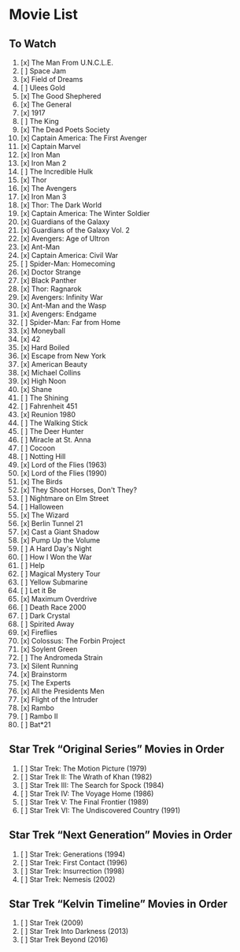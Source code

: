 # Movie List

## To Watch

1. [x] The Man From U.N.C.L.E.
1. [ ] Space Jam
1. [x] Field of Dreams
1. [ ] Ulees Gold
1. [x] The Good Shephered
1. [x] The General
1. [x] 1917
1. [ ] The King
1. [x] The Dead Poets Society
1. [x] Captain America: The First Avenger
1. [x] Captain Marvel
1. [x] Iron Man
1. [x] Iron Man 2
1. [ ] The Incredible Hulk
1. [x] Thor
1. [x] The Avengers
1. [x] Iron Man 3
1. [x] Thor: The Dark World
1. [x] Captain America: The Winter Soldier
1. [x] Guardians of the Galaxy
1. [x] Guardians of the Galaxy Vol. 2 
1. [x] Avengers: Age of Ultron
1. [x] Ant-Man
1. [x] Captain America: Civil War
1. [ ] Spider-Man: Homecoming
1. [x] Doctor Strange
1. [x] Black Panther
1. [x] Thor: Ragnarok
1. [x] Avengers: Infinity War
1. [x] Ant-Man and the Wasp
1. [x] Avengers: Endgame
1. [ ] Spider-Man: Far from Home
1. [x] Moneyball
1. [x] 42
1. [x] Hard Boiled
1. [x] Escape from New York
1. [x] American Beauty
1. [x] Michael Collins
1. [x] High Noon
1. [x] Shane
1. [ ] The Shining
1. [ ] Fahrenheit 451
1. [x] Reunion 1980
1. [ ] The Walking Stick
1. [ ] The Deer Hunter
1. [ ] Miracle at St. Anna
1. [ ] Cocoon
1. [ ] Notting Hill
1. [x] Lord of the Flies (1963)
1. [x] Lord of the Flies (1990)
1. [x] The Birds
1. [x] They Shoot Horses, Don't They?
1. [ ] Nightmare on Elm Street
1. [ ] Halloween
1. [x] The Wizard
1. [x] Berlin Tunnel 21
1. [x] Cast a Giant Shadow
1. [x] Pump Up the Volume
1. [ ] A Hard Day's Night
1. [ ] How I Won the War
1. [ ] Help
1. [ ] Magical Mystery Tour
1. [ ] Yellow Submarine
1. [ ] Let it Be
1. [x] Maximum Overdrive
1. [ ] Death Race 2000
1. [ ] Dark Crystal
1. [ ] Spirited Away
1. [x] Fireflies
1. [x] Colossus: The Forbin Project
1. [x] Soylent Green
1. [ ] The Andromeda Strain
1. [x] Silent Running
1. [x] Brainstorm
1. [x] The Experts
1. [x] All the Presidents Men
1. [x] Flight of the Intruder
1. [x] Rambo
1. [ ] Rambo II
1. [ ] Bat*21

## Star Trek “Original Series” Movies in Order

1. [ ] Star Trek: The Motion Picture (1979)
1. [ ] Star Trek II: The Wrath of Khan (1982)
1. [ ] Star Trek III: The Search for Spock (1984)
1. [ ] Star Trek IV: The Voyage Home (1986)
1. [ ] Star Trek V: The Final Frontier (1989)
1. [ ] Star Trek VI: The Undiscovered Country (1991)

## Star Trek “Next Generation” Movies in Order

1. [ ] Star Trek: Generations (1994)
1. [ ] Star Trek: First Contact (1996)
1. [ ] Star Trek: Insurrection (1998)
1. [ ] Star Trek: Nemesis (2002)

## Star Trek “Kelvin Timeline” Movies in Order

1. [ ] Star Trek (2009)
1. [ ] Star Trek Into Darkness (2013)
1. [ ] Star Trek Beyond (2016)
